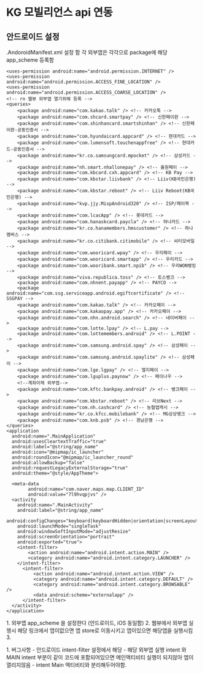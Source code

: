 <h1> KG 모빌리언스 api 연동 </h1>

<h2>안드로이드 설정</h2>
.AndoroidManifest.xml 설정 함
각 외부앱은 각각으로 package에 해당 app_scheme 등록함
<manifest xmlns:android="http://schemas.android.com/apk/res/android">

    <uses-permission android:name="android.permission.INTERNET" />
    <uses-permission android:name="android.permission.ACCESS_FINE_LOCATION" />
    <uses-permission android:name="android.permission.ACCESS_COARSE_LOCATION" />
    <!-- rn 웹뷰 외부앱 열기위해 등록 -->
    <queries>
        <package android:name="com.kakao.talk" /> <!-- 카카오톡 -->
        <package android:name="com.shcard.smartpay" /> <!-- 신한페이판 -->
        <package android:name="com.shinhancard.smartshinhan" /> <!-- 신한페이판-공동인증서 -->
        <package android:name="com.hyundaicard.appcard" /> <!-- 현대카드 -->
        <package android:name="com.lumensoft.touchenappfree" /> <!-- 현대카드-공동인증서 -->
        <package android:name="kr.co.samsungcard.mpocket" /> <!-- 삼성카드 -->
        <package android:name="nh.smart.nhallonepay" /> <!-- 올원페이 -->
        <package android:name="com.kbcard.cxh.appcard" /> <!-- KB Pay -->
        <package android:name="com.kbstar.liivbank" /> <!-- Liiv(KB국민은행) -->
        <package android:name="com.kbstar.reboot" /> <!-- Liiv Reboot(KB국민은행) -->
        <package android:name="kvp.jjy.MispAndroid320" /> <!-- ISP/페이북 -->
        <package android:name="com.lcacApp" /> <!-- 롯데카드 -->
        <package android:name="com.hanaskcard.paycla" /> <!-- 하나카드 -->
        <package android:name="kr.co.hanamembers.hmscustomer" /> <!-- 하나멤버스 -->
        <package android:name="kr.co.citibank.citimobile" /> <!-- 씨티모바일 -->
        <package android:name="com.wooricard.wpay" /> <!-- 우리페이 -->
        <package android:name="com.wooricard.smartapp" /> <!-- 우리카드 -->
        <package android:name="com.wooribank.smart.npib" /> <!-- 우리WON뱅킹 -->
        <package android:name="viva.republica.toss" /> <!-- 토스뱅크 -->
        <package android:name="com.nhnent.payapp" /> <!-- PAYCO -->
        <package android:name="com.ssg.serviceapp.android.egiftcertificate" /> <!-- SSGPAY -->
        <package android:name="com.kakao.talk" /> <!-- 카카오페이 -->
        <package android:name="com.kakaopay.app" /> <!-- 카카오페이 -->
        <package android:name="com.nhn.android.search" /> <!-- 네이버페이 -->
        <package android:name="com.lotte.lpay" /> <!-- L.pay -->
        <package android:name="com.lottemembers.android" /> <!-- L.POINT -->
        <package android:name="com.samsung.android.spay" /> <!-- 삼성페이 -->
        <package android:name="com.samsung.android.spaylite" /> <!-- 삼성페이 -->
        <package android:name="com.lge.lgpay" /> <!-- 엘지페이 -->
        <package android:name="com.lguplus.paynow" /> <!-- 페이나우 -->
        <!--계좌이체 외부앱-->
        <package android:name="com.kftc.bankpay.android" /> <!-- 뱅크페이 -->
        <package android:name="com.kbstar.reboot" /> <!-- 리브Next -->
        <package android:name="com.nh.cashcard" /> <!-- 농협앱캐시 -->
        <package android:name="kr.co.kfcc.mobilebank" /> <!-- MG상상뱅크 -->
        <package android:name="com.knb.psb" /> <!-- 경남은행 -->
    </queries>
    <application
      android:name=".MainApplication"
      android:usesCleartextTraffic="true"
      android:label="@string/app_name"
      android:icon="@mipmap/ic_launcher"
      android:roundIcon="@mipmap/ic_launcher_round"
      android:allowBackup="false"
      android:requestLegacyExternalStorage="true"
      android:theme="@style/AppTheme">
      
      <meta-data
            android:name="com.naver.maps.map.CLIENT_ID"
            android:value="7l9hvqpjvs" />
      <activity
        android:name=".MainActivity"
        android:label="@string/app_name"
        android:configChanges="keyboard|keyboardHidden|orientation|screenLayout|screenSize|smallestScreenSize|uiMode"
        android:launchMode="singleTask"
        android:windowSoftInputMode="adjustResize"
        android:screenOrientation="portrait"
        android:exported="true">
        <intent-filter> 
            <action android:name="android.intent.action.MAIN" />
            <category android:name="android.intent.category.LAUNCHER" />
        </intent-filter>
          <intent-filter>
              <action android:name="android.intent.action.VIEW" />
              <category android:name="android.intent.category.DEFAULT" />
              <category android:name="android.intent.category.BROWSABLE" />
              <data android:scheme="externalapp" />
          </intent-filter>
      </activity>
    </application>
</manifest>

<p>
    1. 외부앱 app_scheme 을 설정한다 (안드로이드, iOS 동일함)
    2. 웹뷰에서 외부앱 실행시 해당 링크에서 앱이없으면 앱 store로 이동시키고 앱이있으면 해당앱을 실행시킴
    3.
</p>

<p>
    1. 버그사항
        - 안드로이드 intent-filter 설정에서 해당
              <action android:name="android.intent.action.VIEW" />
              <category android:name="android.intent.category.DEFAULT" />
              <category android:name="android.intent.category.BROWSABLE" />
              <data android:scheme="externalapp" />
        - 해당 외부앱 실행 intent 와 MAIN intent 부분이 같이 코드에 포함되어있으면 메인액티비티 실행이 되지않아 앱이 열리지않음
        - intent Main 액티비티와 분리해두어야함.
</p>
